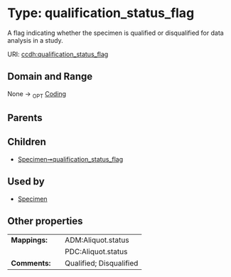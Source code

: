 
# Type: qualification_status_flag


A flag indicating whether the specimen is qualified or disqualified for data analysis in a study.

URI: [ccdh:qualification_status_flag](https://ccdh.example.org/ccdh/qualification_status_flag)


## Domain and Range

None ->  <sub>OPT</sub> [Coding](Coding.md)

## Parents


## Children

 *  [Specimen➞qualification_status_flag](Specimen_qualification_status_flag.md)

## Used by

 * [Specimen](Specimen.md)

## Other properties

|  |  |  |
| --- | --- | --- |
| **Mappings:** | | ADM:Aliquot.status |
|  | | PDC:Aliquot.status |
| **Comments:** | | Qualified; Disqualified |


